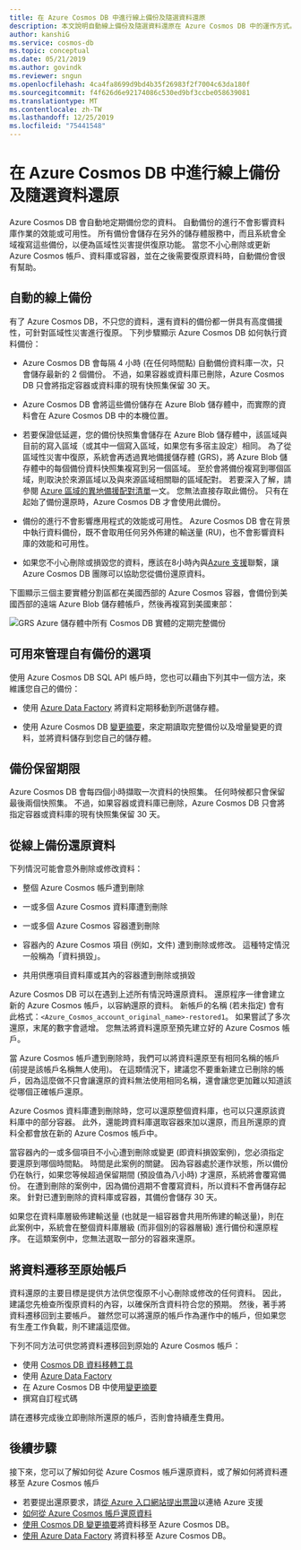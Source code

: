 ```yaml
---
title: 在 Azure Cosmos DB 中進行線上備份及隨選資料還原
description: 本文說明自動線上備份及隨選資料還原在 Azure Cosmos DB 中的運作方式。
author: kanshiG
ms.service: cosmos-db
ms.topic: conceptual
ms.date: 05/21/2019
ms.author: govindk
ms.reviewer: sngun
ms.openlocfilehash: 4ca4fa8699d9bd4b35f26983f2f7004c63da180f
ms.sourcegitcommit: f4f626d6e92174086c530ed9bf3ccbe058639081
ms.translationtype: MT
ms.contentlocale: zh-TW
ms.lasthandoff: 12/25/2019
ms.locfileid: "75441548"
---
```

# <a name="online-backup-and-on-demand-data-restore-in-azure-cosmos-db"></a>在 Azure Cosmos DB 中進行線上備份及隨選資料還原

Azure Cosmos DB 會自動地定期備份您的資料。 自動備份的進行不會影響資料庫作業的效能或可用性。 所有備份會儲存在另外的儲存體服務中，而且系統會全域複寫這些備份，以便為區域性災害提供復原功能。 當您不小心刪除或更新 Azure Cosmos 帳戶、資料庫或容器，並在之後需要復原資料時，自動備份會很有幫助。

## <a name="automatic-and-online-backups"></a>自動的線上備份

有了 Azure Cosmos DB，不只您的資料，還有資料的備份都一併具有高度備援性，可針對區域性災害進行復原。 下列步驟顯示 Azure Cosmos DB 如何執行資料備份：

* Azure Cosmos DB 會每隔 4 小時 (在任何時間點) 自動備份資料庫一次，只會儲存最新的 2 個備份。 不過，如果容器或資料庫已刪除，Azure Cosmos DB 只會將指定容器或資料庫的現有快照集保留 30 天。

* Azure Cosmos DB 會將這些備份儲存在 Azure Blob 儲存體中，而實際的資料會在 Azure Cosmos DB 中的本機位置。

*  若要保證低延遲，您的備份快照集會儲存在 Azure Blob 儲存體中，該區域與目前的寫入區域（或其中一個寫入區域，如果您有多宿主設定）相同。 為了從區域性災害中復原，系統會再透過異地備援儲存體 (GRS)，將 Azure Blob 儲存體中的每個備份資料快照集複寫到另一個區域。 至於會將備份複寫到哪個區域，則取決於來源區域以及與來源區域相關聯的區域配對。 若要深入了解，請參閱 [Azure 區域的異地備援配對清單](../best-practices-availability-paired-regions.md)一文。 您無法直接存取此備份。 只有在起始了備份還原時，Azure Cosmos DB 才會使用此備份。

* 備份的進行不會影響應用程式的效能或可用性。 Azure Cosmos DB 會在背景中執行資料備份，既不會取用任何另外佈建的輸送量 (RU)，也不會影響資料庫的效能和可用性。

* 如果您不小心刪除或損毀您的資料，應該在8小時內與[Azure 支援](https://azure.microsoft.com/support/options/)聯繫，讓 Azure Cosmos DB 團隊可以協助您從備份還原資料。

下圖顯示三個主要實體分割區都在美國西部的 Azure Cosmos 容器，會備份到美國西部的遠端 Azure Blob 儲存體帳戶，然後再複寫到美國東部：

![GRS Azure 儲存體中所有 Cosmos DB 實體的定期完整備份](./media/online-backup-and-restore/automatic-backup.png)

## <a name="options-to-manage-your-own-backups"></a>可用來管理自有備份的選項

使用 Azure Cosmos DB SQL API 帳戶時，您也可以藉由下列其中一個方法，來維護您自己的備份：

* 使用 [Azure Data Factory](../data-factory/connector-azure-cosmos-db.md) 將資料定期移動到所選儲存體。

* 使用 Azure Cosmos DB [變更摘要](change-feed.md)，來定期讀取完整備份以及增量變更的資料，並將資料儲存到您自己的儲存體。

## <a name="backup-retention-period"></a>備份保留期限

Azure Cosmos DB 會每四個小時擷取一次資料的快照集。 任何時候都只會保留最後兩個快照集。 不過，如果容器或資料庫已刪除，Azure Cosmos DB 只會將指定容器或資料庫的現有快照集保留 30 天。

## <a name="restoring-data-from-online-backups"></a>從線上備份還原資料

下列情況可能會意外刪除或修改資料：  

* 整個 Azure Cosmos 帳戶遭到刪除

* 一或多個 Azure Cosmos 資料庫遭到刪除

* 一或多個 Azure Cosmos 容器遭到刪除

* 容器內的 Azure Cosmos 項目 (例如，文件) 遭到刪除或修改。 這種特定情況一般稱為「資料損毀」。

* 共用供應項目資料庫或其內的容器遭到刪除或損毀

Azure Cosmos DB 可以在遇到上述所有情況時還原資料。 還原程序一律會建立新的 Azure Cosmos 帳戶，以容納還原的資料。 新帳戶的名稱 (若未指定) 會有此格式：`<Azure_Cosmos_account_original_name>-restored1`。 如果嘗試了多次還原，末尾的數字會遞增。 您無法將資料還原至預先建立好的 Azure Cosmos 帳戶。

當 Azure Cosmos 帳戶遭到刪除時，我們可以將資料還原至有相同名稱的帳戶 (前提是該帳戶名稱無人使用)。 在這類情況下，建議您不要重新建立已刪除的帳戶，因為這麼做不只會讓還原的資料無法使用相同名稱，還會讓您更加難以知道該從哪個正確帳戶還原。 

Azure Cosmos 資料庫遭到刪除時，您可以還原整個資料庫，也可以只還原該資料庫中的部分容器。 此外，還能跨資料庫選取容器來加以還原，而且所還原的資料全都會放在新的 Azure Cosmos 帳戶中。

當容器內的一或多個項目不小心遭到刪除或變更 (即資料損毀案例)，您必須指定要還原到哪個時間點。 時間是此案例的關鍵。 因為容器處於運作狀態，所以備份仍在執行，如果您等候超過保留期間 (預設值為八小時) 才還原，系統將會覆寫備份。 在遭到刪除的案例中，因為備份週期不會覆寫資料，所以資料不會再儲存起來。 針對已遭到刪除的資料庫或容器，其備份會儲存 30 天。

如果您在資料庫層級佈建輸送量 (也就是一組容器會共用所佈建的輸送量)，則在此案例中，系統會在整個資料庫層級 (而非個別的容器層級) 進行備份和還原程序。 在這類案例中，您無法選取一部分的容器來還原。

## <a name="migrating-data-to-the-original-account"></a>將資料遷移至原始帳戶

資料還原的主要目標是提供方法供您復原不小心刪除或修改的任何資料。 因此，建議您先檢查所復原資料的內容，以確保所含資料符合您的預期。 然後，著手將資料遷移回到主要帳戶。 雖然您可以將還原的帳戶作為運作中的帳戶，但如果您有生產工作負載，則不建議這麼做。  

下列不同方法可供您將資料遷移回到原始的 Azure Cosmos 帳戶：

* 使用 [Cosmos DB 資料移轉工具](import-data.md)
* 使用 [Azure Data Factory]( ../data-factory/connector-azure-cosmos-db.md)
* 在 Azure Cosmos DB 中使用[變更摘要](change-feed.md) 
* 撰寫自訂程式碼

請在遷移完成後立即刪除所還原的帳戶，否則會持續產生費用。

## <a name="next-steps"></a>後續步驟

接下來，您可以了解如何從 Azure Cosmos 帳戶還原資料，或了解如何將資料遷移至 Azure Cosmos 帳戶

* 若要提出還原要求，請[從 Azure 入口網站提出票證](https://portal.azure.com/?#blade/Microsoft_Azure_Support/HelpAndSupportBlade)以連絡 Azure 支援
* [如何從 Azure Cosmos 帳戶還原資料](how-to-backup-and-restore.md)
* [使用 Cosmos DB 變更摘要](change-feed.md)將資料移至 Azure Cosmos DB。
* [使用 Azure Data Factory](../data-factory/connector-azure-cosmos-db.md) 將資料移至 Azure Cosmos DB。

